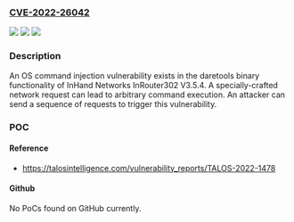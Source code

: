 ### [CVE-2022-26042](https://cve.mitre.org/cgi-bin/cvename.cgi?name=CVE-2022-26042)
![](https://img.shields.io/static/v1?label=Product&message=InRouter302&color=blue)
![](https://img.shields.io/static/v1?label=Version&message=n%2Fa&color=blue)
![](https://img.shields.io/static/v1?label=Vulnerability&message=CWE-77%3A%20Improper%20Neutralization%20of%20Special%20Elements%20used%20in%20a%20Command%20('Command%20Injection')&color=brighgreen)

### Description

An OS command injection vulnerability exists in the daretools binary functionality of InHand Networks InRouter302 V3.5.4. A specially-crafted network request can lead to arbitrary command execution. An attacker can send a sequence of requests to trigger this vulnerability.

### POC

#### Reference
- https://talosintelligence.com/vulnerability_reports/TALOS-2022-1478

#### Github
No PoCs found on GitHub currently.

